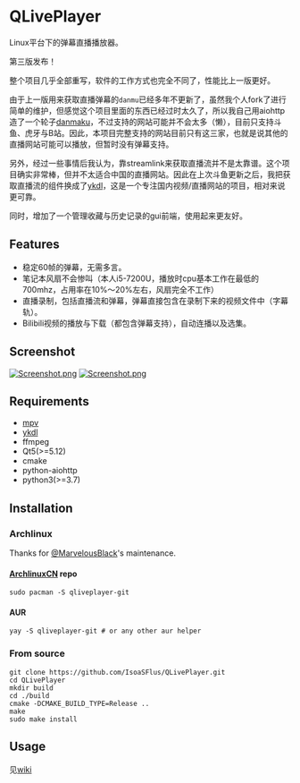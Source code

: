# QLivePlayer
Linux平台下的弹幕直播播放器。

第三版发布！

整个项目几乎全部重写，软件的工作方式也完全不同了，性能比上一版更好。

由于上一版用来获取直播弹幕的`danmu`已经多年不更新了，虽然我个人fork了进行简单的维护，但感觉这个项目里面的东西已经过时太久了，所以我自己用aiohttp造了一个轮子[danmaku](https://github.com/IsoaSFlus/danmaku)，不过支持的网站可能并不会太多（懒），目前只支持斗鱼、虎牙与B站。因此，本项目完整支持的网站目前只有这三家，也就是说其他的直播网站可能可以播放，但暂时没有弹幕支持。

另外，经过一些事情后我认为，靠streamlink来获取直播流并不是太靠谱。这个项目确实非常棒，但并不太适合中国的直播网站。因此在上次斗鱼更新之后，我把获取直播流的组件换成了[ykdl](https://github.com/zhangn1985/ykdl)，这是一个专注国内视频/直播网站的项目，相对来说更可靠。

同时，增加了一个管理收藏与历史记录的gui前端，使用起来更友好。

## Features
* 稳定60帧的弹幕，无需多言。
* 笔记本风扇不会惨叫（本人i5-7200U，播放时cpu基本工作在最低的700mhz，占用率在10%～20%左右，风扇完全不工作）
* 直播录制，包括直播流和弹幕，弹幕直接包含在录制下来的视频文件中（字幕轨）。
* Bilibili视频的播放与下载（都包含弹幕支持），自动连播以及选集。

## Screenshot
[![Screenshot.png](https://raw.githubusercontent.com/IsoaSFlus/QLivePlayer/master/pictures/s1.png)](https://raw.githubusercontent.com/IsoaSFlus/QLivePlayer/master/pictures/s1.png)
[![Screenshot.png](https://raw.githubusercontent.com/IsoaSFlus/QLivePlayer/master/pictures/s2.png)](https://raw.githubusercontent.com/IsoaSFlus/QLivePlayer/master/pictures/s2.png)

## Requirements
* [mpv](https://github.com/mpv-player/mpv)
* [ykdl](https://github.com/zhangn1985/ykdl)
* ffmpeg
* Qt5(>=5.12)
* cmake
* python-aiohttp
* python3(>=3.7)

## Installation

### Archlinux

Thanks for [@MarvelousBlack](https://github.com/MarvelousBlack)'s maintenance.

#### [ArchlinuxCN](https://wiki.archlinux.org/index.php/Unofficial_user_repositories#archlinuxcn) repo

```
sudo pacman -S qliveplayer-git
```
#### AUR
```
yay -S qliveplayer-git # or any other aur helper
```

### From source
```
git clone https://github.com/IsoaSFlus/QLivePlayer.git
cd QLivePlayer
mkdir build
cd ./build
cmake -DCMAKE_BUILD_TYPE=Release ..
make
sudo make install
```

## Usage
见[wiki](https://github.com/IsoaSFlus/QLivePlayer/wiki)
